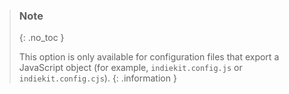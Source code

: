 <!-- prettier-ignore -->
> ### Note
> {: .no_toc }
>
> This option is only available for configuration files that export a JavaScript object (for example, `indiekit.config.js` or `indiekit.config.cjs`).
{: .information }

